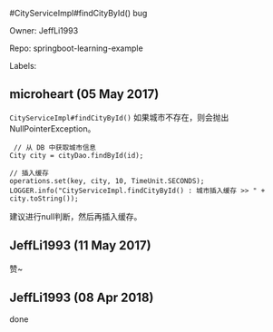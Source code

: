 #CityServiceImpl#findCityById() bug

Owner: JeffLi1993

Repo: springboot-learning-example

Labels: 

## microheart (05 May 2017)

`CityServiceImpl#findCityById()`
如果城市不存在，则会抛出NullPointerException。
```
 // 从 DB 中获取城市信息
City city = cityDao.findById(id);

// 插入缓存
operations.set(key, city, 10, TimeUnit.SECONDS);
LOGGER.info("CityServiceImpl.findCityById() : 城市插入缓存 >> " + city.toString());
```

建议进行null判断，然后再插入缓存。


## JeffLi1993 (11 May 2017)

赞~ 

## JeffLi1993 (08 Apr 2018)

done

